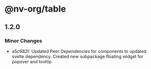 # @nv-org/table

## 1.2.0

### Minor Changes

- a5c682f: Updated Peer Dependencies for components to updated svelte dependency. Created new subpackage floating widget for popover and tooltip

